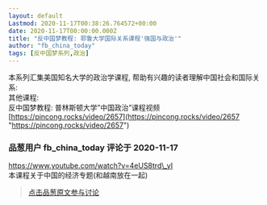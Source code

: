 ```yaml
---
layout: default
Lastmod: 2020-11-17T00:38:26.764572+00:00
date: 2020-11-17T00:00:00.000Z
title: "反中国梦教程: 耶鲁大学国际关系课程'强国与政治'"
author: "fb_china_today"
tags: [反中国梦系列,政治]
---
```


本系列汇集美国知名大学的政治学课程, 帮助有兴趣的读者理解中国社会和国际关系:  
其他课程:  
反中国梦教程: 普林斯顿大学”中国政治”课程视频  
[https://pincong.rocks/video/2657](https://pincong.rocks/video/2657 "https://pincong.rocks/video/2657")

            
### 品葱用户 **fb_china_today** 评论于 2020-11-17
        
https://www.youtube.com/watch?v=4eUS8trd\_yI  
本课程关于中国的经济专题(和越南放在一起)
        






> [点击品葱原文参与讨论](https://pincong.rocks/video/3446)

